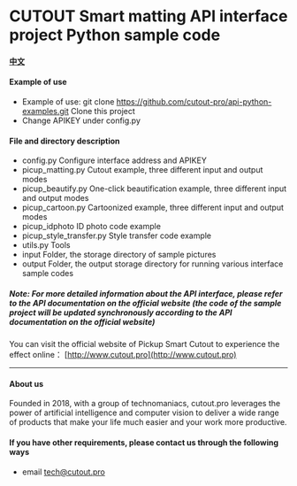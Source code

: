 # CUTOUT Smart matting API interface project Python sample code

#### [中文](./README_CN.md)

#### Example of use
- Example of use: git clone https://github.com/cutout-pro/api-python-examples.git Clone this project
- Change APIKEY under config.py

#### File and directory description

- config.py Configure interface address and APIKEY
- picup_matting.py Cutout example, three different input and output modes
- picup_beautify.py One-click beautification example, three different input and output modes
- picup_cartoon.py Cartoonized example, three different input and output modes
- picup_idphoto ID photo code example
- picup_style_transfer.py Style transfer code example
- utils.py Tools
- input Folder, the storage directory of sample pictures
- output Folder, the output storage directory for running various interface sample codes

##### Note: For more detailed information about the API interface, please refer to the API documentation on the official website (the code of the sample project will be updated synchronously according to the API documentation on the official website)
You can visit the official website of Pickup Smart Cutout to experience the effect online： [http://www.cutout.pro](http://www.cutout.pro)

---
#### About us
Founded in 2018, with a group of technomaniacs, cutout.pro leverages the power of artificial intelligence and computer vision to deliver a wide range of products that make your life much easier and your work more productive.

#### If you have other requirements, please contact us through the following ways
- email
  tech@cutout.pro
